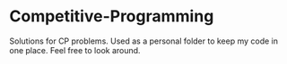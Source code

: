 # Competitive-Programming
Solutions for CP problems. Used as a personal folder to keep my code in one place. Feel free to look around.
